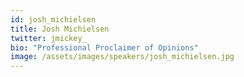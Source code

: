 ```yaml
---
id: josh_michielsen
title: Josh Michielsen
twitter: jmickey_
bio: "Professional Proclaimer of Opinions"
image: /assets/images/speakers/josh_michielsen.jpg
---
```

